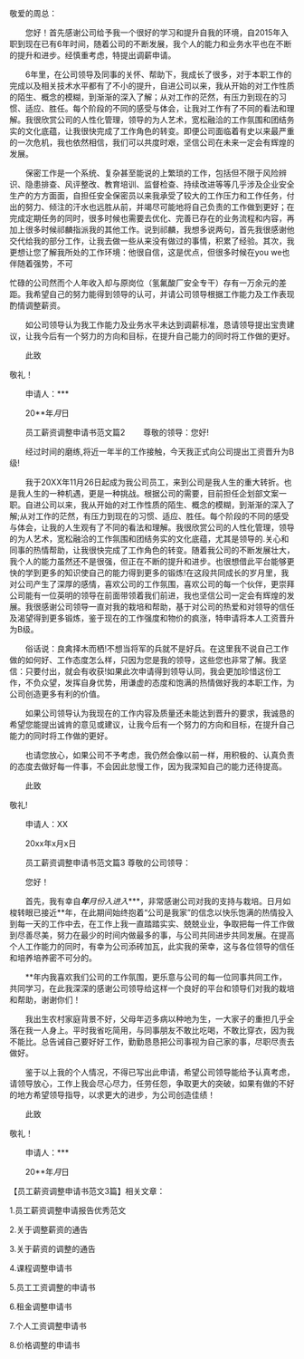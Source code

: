 

敬爱的周总：

　　您好！首先感谢公司给予我一个很好的学习和提升自我的环境，自2015年入职到现在已有6年时间，随着公司的不断发展，我个人的能力和业务水平也在不断的提升和进步。经慎重考虑，特提出调薪申请。

　　6年里，在公司领导及同事的关怀、帮助下，我成长了很多，对于本职工作的完成以及相关技术水平都有了不小的提升，自进公司以来，我从开始的对工作性质的陌生、概念的模糊，到渐渐的深入了解；从对工作的茫然，有压力到现在的习惯、适应、胜任。每个阶段的不同的感受与体会，让我对工作有了不同的看法和理解。我很欣赏公司的人性化管理，领导的为人艺术，宽松融洽的工作氛围和团结务实的文化底蕴，让我很快完成了工作角色的转变。即便公司面临着有史以来最严重的一次危机，我也依然相信，我们可以共度时艰，坚信公司在未来一定会有辉煌的发展。

　　保密工作是一个系统、复杂甚至能说的上繁琐的工作，包括但不限于风险辨识、隐患排查、风评整改、教育培训、监督检查、持续改进等等几乎涉及企业安全生产的方方面面，自担任安全保密员以来我承受了较大的工作压力和工作任务，付出的努力、倾注的汗水也远胜从前，并竭尽可能地将自己负责的工作做到更好；在完成定期任务的同时，很多时候也需要去优化、完善已存在的业务流程和内容，再加上很多时候祁麟指派我的其他工作。说到祁麟，我想多说两句，首先我很感谢他交代给我的部分工作，让我去做一些从来没有做过的事情，积累了经验。其次，我更想让您了解我所处的工作环境：他很自信，这是优点，但很多时候在you we也伴随着强势，不可

忙碌的公司然而个人年收入却与原岗位（氢氟酸厂安全专干）存有一万余元的差距。我希望自己的努力能得到领导的认可，并请公司领导根据工作能力及工作表现酌情调整薪资。

　　如公司领导认为我工作能力及业务水平未达到调薪标准，恳请领导提出宝贵建议，让我今后有一个努力的方向和目标，在提升自己能力的同时将工作做的更好。

　　此致

敬礼！

　　申请人：***

　　20**年*月*日

　　员工薪资调整申请书范文篇2
　　尊敬的领导：您好!

　　经过时间的磨练,将近一年半的工作接触，今天我正式向公司提出工资晋升为B级!

　　我于20XX年11月26日起成为我公司员工，来到公司是我人生的重大转折。也是我人生的一种机遇，更是一种挑战。根据公司的需要，目前担任企划部文案一职。自进公司以来，我从开始的对工作性质的陌生、概念的模糊，到渐渐的深入了解;从对工作的茫然，有压力到现在的习惯、适应、胜任。每个阶段的不同的感受与体会，让我的人生观有了不同的看法和理解。我很欣赏公司的人性化管理，领导的为人艺术，宽松融洽的工作氛围和团结务实的文化底蕴，尤其是领导的.关心和同事的热情帮助，让我很快完成了工作角色的转变。随着我公司的不断发展壮大，我个人的能力虽然还不是很强，但正在不断的提升和进步。也很想借此平台能够更快的学到更多的知识使自己的能力得到更多的锻炼!在这段共同成长的岁月里，我对公司产生了深厚的感情，喜欢公司的工作氛围，喜欢公司的每一个伙伴，更崇拜公司能有一位英明的领导在前面带领着我们前进，我也坚信公司一定会有辉煌的发展。我很感谢公司领导一直对我的栽培和帮助，基于对公司的热爱和对领导的信任及渴望得到更多锻炼，鉴于现在的工作强度和物价的疯涨，特申请将本人工资晋升为B级。

　　俗话说：良禽择木而栖!不想当将军的兵就不是好兵。在这里我不说自己工作做的如何好、工作态度怎么样，只因为您是我的领导，这些您也非常了解。我坚信：只要付出，就会有收获!如果此次申请得到领导认同，我会更加珍惜这份工作，不负众望，发挥自身优势，用谦虚的态度和饱满的热情做好我的本职工作，为公司创造更多有利的价值。

　　如果公司领导认为我现在的工作内容及质量还未能达到晋升的要求，我诚恳的希望您能提出诚肯的意见或建议，让我今后有一个努力的方向和目标，在提升自己能力的同时将工作做的更好。

　　也请您放心，如果公司不予考虑，我仍然会像以前一样，用积极的、认真负责的态度去做好每一件事，不会因此怠慢工作，因为我深知自己的能力还待提高。

　　此致

敬礼!

　　申请人：XX

　　20xx年x月x日

　　员工薪资调整申请书范文篇3
尊敬的公司领导：

　　您好！

　　首先，我有幸自***年**月份入进入****，非常感谢公司对我的支持与栽培。日月如梭转眼已接近**年，在此期间始终抱着“公司是我家”的信念以快乐饱满的热情投入到每一天的工作中去，在工作上我一直踏踏实实、兢兢业业，争取把每一件工作做到尽善尽美，努力在最少的时间内做最多的事，与公司共同进步共同发展。在提高个人工作能力的同时，有幸为公司添砖加瓦，此实我的荣幸，这与各位领导的信任和培养培养密不可分的。

　　**年内我喜欢我们公司的工作氛围，更乐意与公司的每一位同事共同工作，共同学习，在此我深深的感谢公司领导给这样一个良好的平台和领导们对我的栽培和帮助，谢谢你们！

　　我出生农村家庭背景不好，父母年迈多病以种地为生，一大家子的重担几乎全落在我一人身上。平时我省吃简用，与同事朋友不敢比吃喝，不敢比穿衣，因为我不能比。总告诫自己要好好工作，勤勤恳恳把公司事视为自己家的事，尽职尽责去做好。

　　鉴于以上我的个人情况，不得已写出此申请，希望公司领导能给予认真考虑，请领导放心，工作上我会尽心尽力，任劳任怨，争取更大的突破，如果有做的不好的地方希望领导指导，以求更大的进步，为公司创造佳绩！

　　此致

敬礼！

　　申请人：***

　　20**年*月*日

【员工薪资调整申请书范文3篇】相关文章：

1.员工薪资调整申请报告优秀范文

2.关于调整薪资的通告

3.关于薪资的调整的通告

4.课程调整申请书

5.员工工资调整的申请书

6.租金调整申请书

7.个人工资调整申请书

8.价格调整的申请书